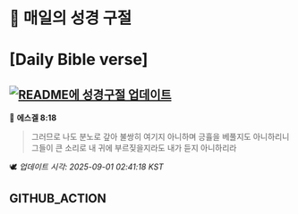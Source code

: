 # 🙏 매일의 성경 구절
# [Daily Bible verse]
## [![README에 성경구절 업데이트](https://github.com/DONGSUKA/first_test/actions/workflows/update-readme-bible.yml/badge.svg)](https://github.com/DONGSUKA/first_test/actions/workflows/update-readme-bible.yml)
<!-- START_BIBLE_VERSE -->
📖 **에스겔 8:18**
> 그러므로 나도 분노로 갚아 불쌍히 여기지 아니하며 긍휼을 베풀지도 아니하리니 그들이 큰 소리로 내 귀에 부르짖을지라도 내가 듣지 아니하리라

🕊️ _업데이트 시각: 2025-09-01 02:41:18 KST_
  <!-- END_BIBLE_VERSE -->
## GITHUB_ACTION
